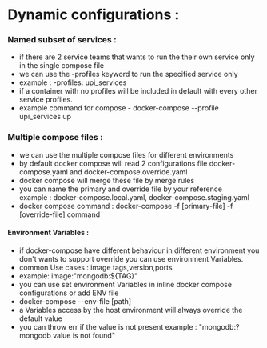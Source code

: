 # Dynamic configurations :

### Named subset of services :
* if there are 2 service teams that wants to run the their own service only in the single compose file
* we can use the -profiles keyword to run the specified service only
* example : -profiles:
                upi_services
* if a container with no profiles will be included in default with every other service profiles.
* example command for compose - docker-compose --profile upi_services up

### Multiple compose files :
* we can use the multiple compose files for different environments
* by default docker compose will read 2 configurations file docker-compose.yaml and docker-compose.override.yaml
* docker compose will merge these file by merge rules
* you can name the primary and override file by your reference  
example : docker-compose.local.yaml, docker-compose.staging.yaml
* docker compose command : docker-compose -f [primary-file] -f [override-file] command

#### Environment Variables :
* if docker-compose have different behaviour in different environment you don't wants to support override
you can use environment Variables.
* common Use cases : image tags,version,ports
* example: image:"mongodb:${TAG}"
* you can use set environment Variables in inline docker compose configurations or add ENV file
* docker-compose --env-file [path]
* a Variables access by the host environment will always override the default value
* you can throw err if the value is not present
example : "mongodb:?mongodb value is not found"